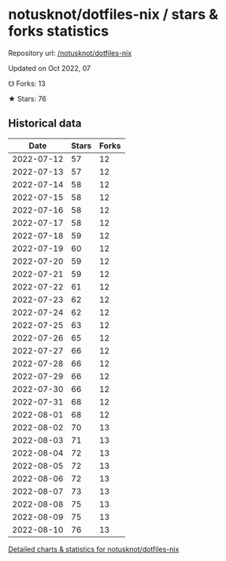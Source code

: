 # notusknot/dotfiles-nix / stars & forks statistics

Repository url: [/notusknot/dotfiles-nix](https://github.com/notusknot/dotfiles-nix)

Updated on Oct 2022, 07

☋ Forks: 13

★ Stars: 76

## Historical data
| Date | Stars | Forks |
|------|-------|-------|
| 2022-07-12 | 57 | 12 | 
| 2022-07-13 | 57 | 12 | 
| 2022-07-14 | 58 | 12 | 
| 2022-07-15 | 58 | 12 | 
| 2022-07-16 | 58 | 12 | 
| 2022-07-17 | 58 | 12 | 
| 2022-07-18 | 59 | 12 | 
| 2022-07-19 | 60 | 12 | 
| 2022-07-20 | 59 | 12 | 
| 2022-07-21 | 59 | 12 | 
| 2022-07-22 | 61 | 12 | 
| 2022-07-23 | 62 | 12 | 
| 2022-07-24 | 62 | 12 | 
| 2022-07-25 | 63 | 12 | 
| 2022-07-26 | 65 | 12 | 
| 2022-07-27 | 66 | 12 | 
| 2022-07-28 | 66 | 12 | 
| 2022-07-29 | 66 | 12 | 
| 2022-07-30 | 66 | 12 | 
| 2022-07-31 | 68 | 12 | 
| 2022-08-01 | 68 | 12 | 
| 2022-08-02 | 70 | 13 | 
| 2022-08-03 | 71 | 13 | 
| 2022-08-04 | 72 | 13 | 
| 2022-08-05 | 72 | 13 | 
| 2022-08-06 | 72 | 13 | 
| 2022-08-07 | 73 | 13 | 
| 2022-08-08 | 75 | 13 | 
| 2022-08-09 | 75 | 13 | 
| 2022-08-10 | 76 | 13 | 


[Detailed charts & statistics for notusknot/dotfiles-nix](https://reviewgithub.com/rep/notusknot/dotfiles-nix)
